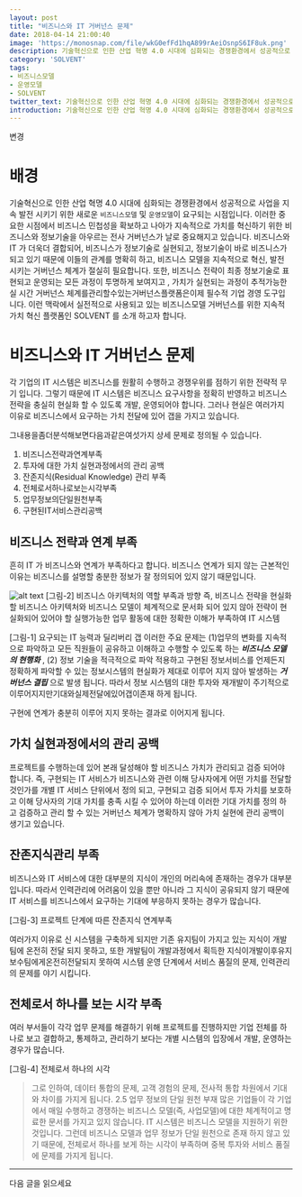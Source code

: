 ```yaml
---
layout: post
title: "비즈니스와 IT 거버넌스 문제"
date: 2018-04-14 21:00:40
image: 'https://monosnap.com/file/wkG0efFd1hqA899rAeiOsnpS6IF8uk.png'
description: 기술혁신으로 인한 산업 혁명 4.0 시대에 심화되는 경쟁환경에서 성공적으로 사업을 지속 발전 시키기 위한 새로운 비즈니스모델 및 운영모델이 요구되는 시점입니다.
category: 'SOLVENT'
tags:
- 비즈니스모델
- 운영모델
- SOLVENT
twitter_text: 기술혁신으로 인한 산업 혁명 4.0 시대에 심화되는 경쟁환경에서 성공적으로 사업을 지속 발전 시키기 위한 새로운 비즈니스모델 및 운영모델이 요구되는 시점입니다.
introduction: 기술혁신으로 인한 산업 혁명 4.0 시대에 심화되는 경쟁환경에서 성공적으로 사업을 지속 발전 시키기 위한 새로운 비즈니스모델 및 운영모델이 요구되는 시점입니다.
---
```

변경
# 배경
기술혁신으로 인한 산업 혁명 4.0 시대에 심화되는 경쟁환경에서 성공적으로 사업을 지속 발전 시키기 위한 새로운 `비즈니스모델` 및 `운영모델`이 요구되는 시점입니다.
이러한 중요한 시점에서 비즈니스 민첩성을 확보하고 나아가 지속적으로 가치를 혁신하기 위한 비즈니스와 정보기술을 아우르는 전사 거버넌스가 날로 중요해지고 있습니다.
비즈니스와 IT 가 더욱더 결합되어, 비즈니스가 정보기술로 실현되고, 정보기술이 바로 비즈니스가 되고 있기 때문에 이들의 관계를 명확히 하고, 비즈니스 모델을 지속적으로 혁신, 발전 시키는 거버넌스 체계가 절실히 필요합니다.
또한, 비즈니스 전략이 최종 정보기술로 표현되고 운영되는 모든 과정이 투명하게 보여지고 , 가치가 실현되는 과정이 추적가능한 실 시간 거버넌스 체계를관리할수있는거버넌스플랫폼은이제 필수적 기업 경영 도구입니다.
이런 맥락에서 실전적으로 사용되고 있는 비즈니스모델 거버넌스를 위한 지속적 가치 혁신 플랫폼인 SOLVENT 를 소개 하고자 합니다.

# 비즈니스와 IT 거버넌스 문제
각 기업의 IT 시스템은 비즈니스를 원활히 수행하고 경쟁우위를 점하기 위한 전략적 무기 입니다. 그렇기 때문에 IT 시스템은 비즈니스 요구사항을 정확히 반영하고 비즈니스 전략을 충실히 현실화 할 수 있도록 개발, 운영되어야 합니다. 그러나 현실은 여러가지 이유로 비즈니스에서 요구하는 가치 전달에 있어 갭을 가지고 있습니다.

그내용을좀더분석해보면다음과같은여섯가지 상세 문제로 정의될 수 있습니다.
1.  비즈니스전략과연계부족
2.  투자에 대한 가치 실현과정에서의 관리 공백 
3.  잔존지식(Residual Knowledge) 관리 부족
4.  전체로서하나로보는시각부족
5.  업무정보의단일원천부족
6.  구현된IT서비스관리공백

## 비즈니스 전략과 연계 부족

흔히 IT 가 비즈니스와 연계가 부족하다고 합니다. 비즈니스 연계가 되지 않는 근본적인 이유는 비즈니스를 설명할 충분한 정보가 잘 정의되어 있지 않기 때문입니다.

![alt text](https://monosnap.com/file/wkG0efFd1hqA899rAeiOsnpS6IF8uk.png)
[그림-2] 비즈니스 아키텍처의 역할 부족과 방향
즉, 비즈니스 전략을 현실화할 비즈니스 아키텍처와 비즈니스 모델이 체계적으로 문서화 되어 있지 않아 전략이 현실화되어 있어야 할 실행가능한 업무 활동에 대한 정확한 이해가 부족하여 IT 시스템


[그림-1] 요구되는 IT 능력과 딜리버리 갭
이러한 주요 문제는 (1)업무의 변화를 지속적으로 파악하고 모든 직원들이 공유하고 이해하고 수행할 수 있도록 하는 ***비즈니스 모델의 현행화*** , (2) 정보 기술을 적극적으로 파악 적용하고 구현된 정보서비스를 언제든지 정확하게 파악할 수 있는 정보시스템의 현실화가 제대로 이루어 지지 않아 발생하는 ***거버넌스 결핍*** 으로 발생 됩니다. 따라서 정보 시스템의 대한 투자와 재개발이 주기적으로 이루어지지만기대와실제전달에있어갭이존재 하게 됩니다.



구현에 연계가 충분히 이루어 지지 못하는 결과로 이어지게 됩니다.


## 가치 실현과정에서의 관리 공백
프로젝트를 수행하는데 있어 본래 달성해야 할 비즈니스 가치가 관리되고 검증 되어야 합니다. 즉, 구현되는 IT 서비스가 비즈니스와 관련 이해 당사자에게 어떤 가치를 전달할 것인가를 개별 IT 서비스 단위에서 정의 되고, 구현되고 검증 되어서 투자 가치를 보호하고 이해 당사자의 기대 가치를 충족 시킬 수 있어야 하는데 이러한 기대 가치를 정의 하고 검증하고 관리 할 수 있는 거버넌스 체계가 명확하지 않아 가치 실현에 관리 공백이 생기고 있습니다.

## 잔존지식관리 부족
비즈니스와 IT 서비스에 대한 대부분의 지식이 개인의 머리속에 존재하는 경우가 대부분입니다. 따라서 인력관리에 어려움이 있을 뿐만 아니라 그 지식이 공유되지 않기 때문에 IT 서비스를 비즈니스에서 요구하는 기대에 부응하지 못하는 경우가 많습니다.


[그림-3] 프로젝트 단계에 따른 잔존지식 연계부족

여러가지 이유로 신 시스템을 구축하게 되지만 기존 유지팀이 가지고 있는 지식이 개발팀에 온전히 전달 되지 못하고, 또한 개발팀이 개발과정에서 획득한 지식이개발이후유지보수팀에게온전히전달되지 못하여 시스템 운영 단계에서 서비스 품질의 문제, 인력관리의 문제를 야기 시킵니다.

##  전체로서 하나를 보는 시각 부족
여러 부서들이 각각 업무 문제를 해결하기 위해 프로젝트를 진행하지만 기업 전체를 하나로 보고 결합하고, 통제하고, 관리하기 보다는 개별 시스템의 입장에서 개발, 운영하는 경우가 많습니다.


[그림-4] 전체로서 하나의 시각

> 그로 인하여, 데이터 통합의 문제, 고객 경험의 문제,
> 전사적 통합 차원에서 기대와 차이를 가지게 됩니다. 2.5 업무 정보의 단일 원천 부재
> 많은 기업들이 각 기업에서 매일 수행하고 경쟁하는 비즈니스 모델(즉, 사업모델)에 대한 체계적이고 명료한 문서를 가지고 있지 않습니다. IT 시스템은 비즈니스 모델을 지원하기 위한 것입니다. 그런데 비즈니스 모델과 업무 정보가 단일 원천으로 존재 하지 않고 있기 때문에, 전체로서 하나를 보게 하는 시각이 부족하며 중복 투자와 서비스 품질에 문제를 가지게 됩니다.

-----

다음 글을 읽으세요









